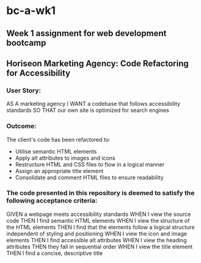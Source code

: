 # bc-a-wk1
## Week 1 assignment for web development bootcamp

## Horiseon Marketing Agency: Code Refactoring for Accessibility

### User Story:
  AS A marketing agency
  I WANT a codebase that follows accessibility standards
  SO THAT our own site is optimized for search engines
  
### Outcome:
  The client's code has been refactored to:
  - Utilise semantic HTML elements
  - Apply alt attributes to images and icons
  - Restructure HTML and CSS files to flow in a logical manner
  - Assign an appropriate title element
  - Consolidate and comment HTML files to ensure readability

### The code presented in this repository is deemed to satisfy the following acceptance criteria:
  GIVEN a webpage meets accessibility standards
  WHEN I view the source code
  THEN I find semantic HTML elements
  WHEN I view the structure of the HTML elements
  THEN I find that the elements follow a logical structure independent of styling and positioning
  WHEN I view the icon and image elements
  THEN I find accessible alt attributes
  WHEN I view the heading attributes
  THEN they fall in sequential order
  WHEN I view the title element
  THEN I find a concise, descriptive title

